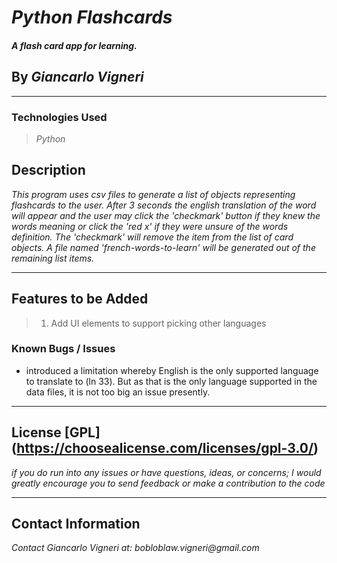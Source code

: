 # _Python Flashcards_

#### _A flash card app for learning._

## By _*Giancarlo Vigneri*_

---

### Technologies Used

> _Python_

## Description

_This program uses csv files to generate a list of objects representing flashcards to the user. After 3 seconds the english translation of the word will appear and the user may click the 'checkmark' button if they knew the words meaning or click the 'red x' if they were unsure of the words definition. The 'checkmark' will remove the item from the list of card objects. A file named 'french-words-to-learn' will be generated out of the remaining list items._

---

## Features to be Added

> 1. Add UI elements to support picking other languages

### Known Bugs / Issues

- introduced a limitation whereby English is the only supported language to translate to (ln 33). But as that is the only language supported in the data files, it is not too big an issue presently.

---

## License [GPL] (https://choosealicense.com/licenses/gpl-3.0/)

_if you do run into any issues or have questions, ideas, or concerns; I would greatly encourage you to send feedback or make a contribution to the code_

---

## Contact Information

_Contact Giancarlo Vigneri at: bobloblaw.vigneri@gmail.com_
